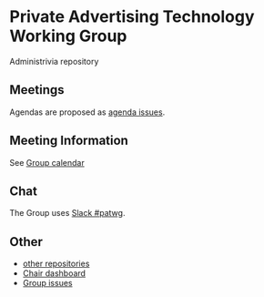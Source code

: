 # Private Advertising Technology Working Group

Administrivia repository

## Meetings

Agendas are proposed as [agenda issues](https://github.com/w3c/patwg/labels/agenda).

## Meeting Information

See [Group calendar](https://www.w3.org/groups/wg/pat/calendar/)

## Chat

The Group uses [Slack #patwg](https://w3ccommunity.slack.com/).

## Other

* [other repositories](https://www.w3.org/groups/wg/pat/tools/)
* [Chair dashboard](https://www.w3.org/PM/Groups/chairboard.html?gid=wg/pat)
* [Group issues](https://www.w3.org/PM/Groups/issueboard.html?gid=wg/pat)
